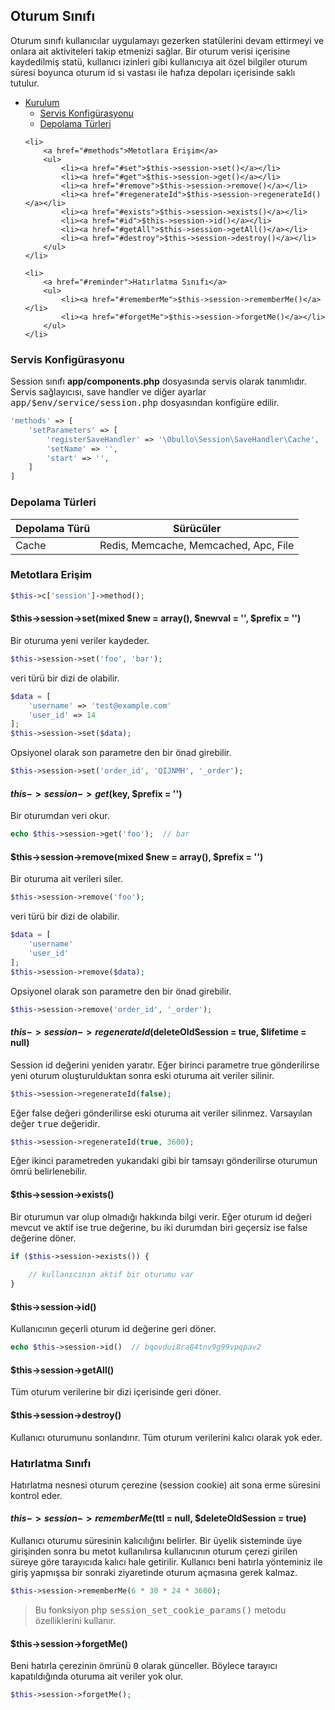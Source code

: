 
## Oturum Sınıfı

Oturum sınıfı kullanıcılar uygulamayı gezerken statülerini devam ettirmeyi ve onlara ait aktiviteleri takip etmenizi sağlar. Bir oturum verisi içerisine kaydedilmiş statü, kullanıcı izinleri gibi kullanıcıya ait özel bilgiler oturum süresi boyunca oturum id si vastası ile hafıza depoları içerisinde saklı tutulur.

<ul>
    <li>
        <a href="#setup">Kurulum</a>
        <ul>
            <li><a href="#config">Servis Konfigürasyonu</a></li>
            <li><a href="#storages">Depolama Türleri</a></li>
        </ul>
    </li>

    <li>
        <a href="#methods">Metotlara Erişim</a>
        <ul>
            <li><a href="#set">$this->session->set()</a></li>
            <li><a href="#get">$this->session->get()</a></li>
            <li><a href="#remove">$this->session->remove()</a></li>
            <li><a href="#regenerateId">$this->session->regenerateId()</a></li>
            <li><a href="#exists">$this->session->exists()</a></li>
            <li><a href="#id">$this->session->id()</a></li>
            <li><a href="#getAll">$this->session->getAll()</a></li>
            <li><a href="#destroy">$this->session->destroy()</a></li>
        </ul>
    </li>

    <li>
        <a href="#reminder">Hatırlatma Sınıfı</a>
        <ul>
            <li><a href="#rememberMe">$this->session->rememberMe()</a></li>
            <li><a href="#forgetMe">$this->session->forgetMe()</a></li>
        </ul>
    </li>

</ul>

### Servis Konfigürasyonu

<a name="config"></a>

Session sınıfı <b>app/components.php</b> dosyasında servis olarak tanımlıdır. Servis sağlayıcısı, save handler ve diğer ayarlar <kbd>app/$env/service/session.php</kbd> dosyasından konfigüre edilir.

```php
'methods' => [
    'setParameters' => [
        'registerSaveHandler' => '\Obullo\Session\SaveHandler\Cache',
        'setName' => '',
        'start' => '',
    ]
]
```

<a name="storages"></a>

### Depolama Türleri

<table>
    <thead>
        <tr>
            <th>Depolama Türü</th>
            <th>Sürücüler</th>
        </tr>
    </thead>
    <tbody>
        <tr>
            <td>Cache</td>
            <td>Redis, Memcache, Memcached, Apc, File</td>
        </tr>
    </tbody>
</table>

<a name="methods"></a>

### Metotlara Erişim

```php
$this->c['session']->method();
```

<a name="set"></a>

#### $this->session->set(mixed $new = array(), $newval = '', $prefix = '')

Bir oturuma yeni veriler kaydeder.

```php
$this->session->set('foo', 'bar');
```

veri türü bir dizi de olabilir.

```php
$data = [
    'username' => 'test@example.com'
    'user_id' => 14
];
$this->session->set($data);
```

Opsiyonel olarak son parametre den bir önad girebilir.

```php
$this->session->set('order_id', 'QIJNMH', '_order');
```

<a name="get"></a>

#### $this->session->get($key, $prefix = '')

Bir oturumdan veri okur.

```php
echo $this->session->get('foo');  // bar
```
<a name="remove"></a>

#### $this->session->remove(mixed $new = array(), $prefix = '')

Bir oturuma ait verileri siler.

```php
$this->session->remove('foo');
```

veri türü bir dizi de olabilir.

```php
$data = [
    'username'
    'user_id'
];
$this->session->remove($data);
```

Opsiyonel olarak son parametre den bir önad girebilir.

```php
$this->session->remove('order_id', '_order');
```

<a name="regenerateId"></a>

#### $this->session->regenerateId($deleteOldSession = true, $lifetime = null)

Session id değerini yeniden yaratır. Eğer birinci parametre true gönderilirse yeni oturum oluşturulduktan sonra eski oturuma ait veriler silinir. 

```php
$this->session->regenerateId(false);
```

Eğer false değeri gönderilirse eski oturuma ait veriler silinmez. Varsayılan değer <kbd>true</kbd> değeridir.


```php
$this->session->regenerateId(true, 3600);
```

Eğer ikinci parametreden yukarıdaki gibi bir tamsayı gönderilirse oturumun ömrü belirlenebilir.


<a name="exists"></a>

#### $this->session->exists()

Bir oturumun var olup olmadığı hakkında bilgi verir. Eğer oturum id değeri mevcut ve aktif ise true değerine, bu iki durumdan biri geçersiz ise false değerine döner.

```php
if ($this->session->exists()) {
    
    // kullanıcının aktif bir oturumu var
}
```

<a name="id"></a>

#### $this->session->id()

Kullanıcının geçerli oturum id değerine geri döner.

```php
echo $this->session->id()  // bqovdui8ra84tnv9g99vpqpav2
```

<a name="getAll"></a>

#### $this->session->getAll()

Tüm oturum verilerine bir dizi içerisinde geri döner.

<a name="destroy"></a>

#### $this->session->destroy()

Kullanıcı oturumunu sonlandırır. Tüm oturum verilerini kalıcı olarak yok eder.

<a name="reminder"></a>

### Hatırlatma Sınıfı

Hatırlatma nesnesi oturum çerezine (session cookie) ait sona erme süresini kontrol eder.

<a name="rememberMe"></a>

#### $this->session->rememberMe($ttl = null, $deleteOldSession = true)

Kullanıcı oturumu süresinin kalıcılığını belirler. Bir üyelik sisteminde üye girişinden sonra bu metot kullanılırsa kullanıcının oturum çerezi girilen süreye göre tarayıcıda kalıcı hale getirilir. Kullanıcı beni hatırla yönteminiz ile giriş yapmışsa bir sonraki ziyaretinde oturum açmasına gerek kalmaz.

```php
$this->session->rememberMe(6 * 30 * 24 * 3600);
```

> Bu fonksiyon php <kbd>session_set_cookie_params()</kbd> metodu özelliklerini kullanır.

<a name="forgetMe"></a>

#### $this->session->forgetMe()

Beni hatırla çerezinin ömrünü <kbd>0</kbd> olarak günceller. Böylece tarayıcı kapatıldığında oturuma ait veriler yok olur.

```php
$this->session->forgetMe();
```